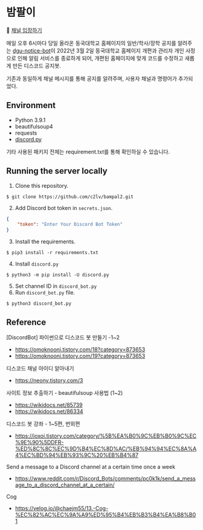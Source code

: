 # 밤팔이
  
:elephant: [채널 입장하기](https://discord.gg/6BVxgEvCM7)

매일 오후 6시마다 당일 올라온
동국대학교 홈페이지의 일반/학사/장학 공지를 알려주는
[dgu-notice-bot](https://github.com/JuYeong0413/dgu-notice-bot)이 2022년 3월 2일 동국대학교 홈페이지 개편과 관리자 개인 사정으로 인해 알림 서비스를 종료하게 되어, 개편된 홈페이지에 맞게 코드를 수정하고 새롭게 만든 디스코드 공지봇.  

기존과 동일하게 채널 메시지를 통해 공지를 알려주며, 사용자 채널과 명령어가 추가되었다.

## Environment
* Python 3.9.1
* beautifulsoup4
* requests
* [discord.py](https://github.com/Rapptz/discord.py)  

기타 사용된 패키지 전체는 requirement.txt를 통해 확인하실 수 있습니다.

## Running the server locally
1. Clone this repository.
```terminal
$ git clone https://github.com/c2lv/bampal2.git
```
2. Add Discord bot token in `secrets.json`.
```json
{
    "token": "Enter Your Discord Bot Token"
}
```
3. Install the requirements.
```terminal
$ pip3 install -r requirements.txt
```
4. Install `discord.py`
```terminal
$ python3 -m pip install -U discord.py
```
5. Set channel ID in `discord_bot.py`
6. Run `discord_bot.py` file.
```terminal
$ python3 discord_bot.py
```

## Reference
[DiscordBot] 파이썬으로 디스코드 봇 만들기 -1~2  
- https://omoknooni.tistory.com/18?category=873653  
- https://omoknooni.tistory.com/19?category=873653  

디스코드 채널 아이디 알아내기
- https://neony.tistory.com/3  

사이트 정보 추출하기 - beautifulsoup 사용법 (1~2)
- https://wikidocs.net/85739
- https://wikidocs.net/86334

디스코드 봇 강좌 - 1~5편, 번외편
- https://ioxoi.tistory.com/category/%5B%EA%B0%9C%EB%B0%9C%EC%9E%90%5DDFR-%ED%8C%8C%EC%9D%B4%EC%8D%AC/%EB%94%94%EC%8A%A4%EC%BD%94%EB%93%9C%20%EB%B4%87

Send a message to a Discord channel at a certain time once a week
- https://www.reddit.com/r/Discord_Bots/comments/pc0k1k/send_a_message_to_a_discord_channel_at_a_certain/

Cog
- https://velog.io/@chaejm55/13.-Cog-%EC%82%AC%EC%9A%A9%ED%95%B4%EB%B3%B4%EA%B8%B01
